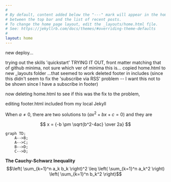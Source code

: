 ```yaml
---
#
# By default, content added below the "---" mark will appear in the home page
# between the top bar and the list of recent posts.
# To change the home page layout, edit the _layouts/home.html file.
# See: https://jekyllrb.com/docs/themes/#overriding-theme-defaults
#
layout: home
---
```


new deploy...

trying out the skills 'quickstart' TRYING IT OUT, front matter matching that of github minima, not sure which ver of minima this is...
copied home.html to new _layouts folder
...that seemed to work
deleted footer in includes (since this didn't seem to fix the 'subscribe via RSS' problem -- I want this not to be shown since I have a subscribe in footer)

now deleting home.html to see if this was the fix to the problem,

editing footer.html included from my local Jekyll

When $a \ne 0$, there are two solutions to $(ax^2 + bx + c = 0)$ and they are 

$$ x = {-b \pm \sqrt{b^2-4ac} \over 2a} $$

```mermaid
graph TD;
    A-->B;
    A-->C;
    B-->D;
    C-->D;
```

**The Cauchy-Schwarz Inequality**
$$\left( \sum_{k=1}^n a_k b_k \right)^2 \leq \left( \sum_{k=1}^n a_k^2 \right) \left( \sum_{k=1}^n b_k^2 \right)$$
